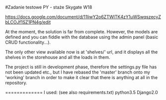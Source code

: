 #Zadanie testowe PY - staże Skygate W18

https://docs.google.com/document/d/11liwY2o6ZTWITK4zY1uWSwqszecyZbLCOJf1SZ1PN4g/edit

<!-- W nowoczesnym magazynie znajduje się 10 autonomicznych półek ustawionych w jednej linii do ładowni ciężarówek. Półki te potrafią same się przestawiać, dzięki czemu możliwy jest szybszy dostęp do zamówionych produktów.

Półki ustawiają się samoczynnie w nocy. Kiedy w trakcie ładunku towarów jest konieczna zmiana ustawień półek, półki mogą przesunąć się tylko do przodu, a półka znajdująca się na początku wędruje na koniec (jak w przypadku kolejki cyklicznej)

Na każdej półce znajduje się miejsce na 10 jednostek spośród jednego do trzech z 5 typów produktów. (Dla przykładu półka posiadająca 7 jednostek jabłek i 3 jednostki pomarańczy)
Do magazynu codziennie przyjeżdżają odbiorcy towaru w z góry zaplanowanej kolejności (10 transportów).

Każdy transport stara się zabrać 5 jednostek jednego typu produktu, po który przyjechał. Ciężarówka transportowa nie będzie nigdy żądać jednocześnie kilku typów produktów lub innej ilości niż 5 jednostek.

W przypadku kiedy w magazynie zabraknie danego typu towaru, transport odjedzie niepełny lub pusty.

W nocy półki powinny sortować się w taki sposób, aby czas załadunku wszystkich ciężarówek był w sumie jak najkrótszy.
Korzystając z django rest framework, flask, dowolnego innego frameworka lub czystego języka pythona napisz aplikację, która:
- umożliwi tworzenie, aktualizowanie i usuwanie typów towarów, półek i transportów
- pozwoli pobrać przez frontend listę półek wraz z ich zawartością oraz listę transportów
- przy pobraniu listy półek otrzymamy na miarę własnych możliwości optymalnie posortowane półki w taki sposób, aby obsłużyć wszystkie transporty z jak najmniejszą ilością przesunięć półek

W zadaniu należy wykorzystać relacyjną bazę danych, stworzyć odpowiednie modele oraz relacje.

Kod powinien posiadać testy jednostkowe i integracyjne tam, gdzie jest to potrzebne (z wykorzystaniem mocków jeśli jest to niezbędne)

Proszę się nie przejmować, jeżeli zaimplementowany algorytm nie będzie bardzo optymalny, dla nas ważniejsza jest umiejętność rozwiązywania problemów, nie chcielibyśmy aby poszukiwanie idealnego rozwiązania sprawiło, że projekt nie zostałoby ukończone :)
 -->

At the moment, the solution is far from complete. However, the models are defined
and you can fiddle with the database using the admin panel (basic CRUD
functionality...).

The only other view available now is at 'shelves/' url, and it displays all the
shelves in the storehouse and all the loads in them.

The project is still in development phase, therefore the settings.py file has not
been updated etc., but I have rebased the 'master' branch onto my 'working'
branch in order to make it clear that there is anything at all in the repository.



=============
I used: (see also requirements.txt)
python3.5
Django2.0
